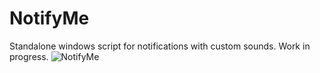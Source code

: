 # NotifyMe
Standalone windows script for notifications with custom sounds. Work in progress.
![NotifyMe](https://github.com/user-attachments/assets/9102bfd5-2062-45cd-9fd3-901c785ff6ea)
